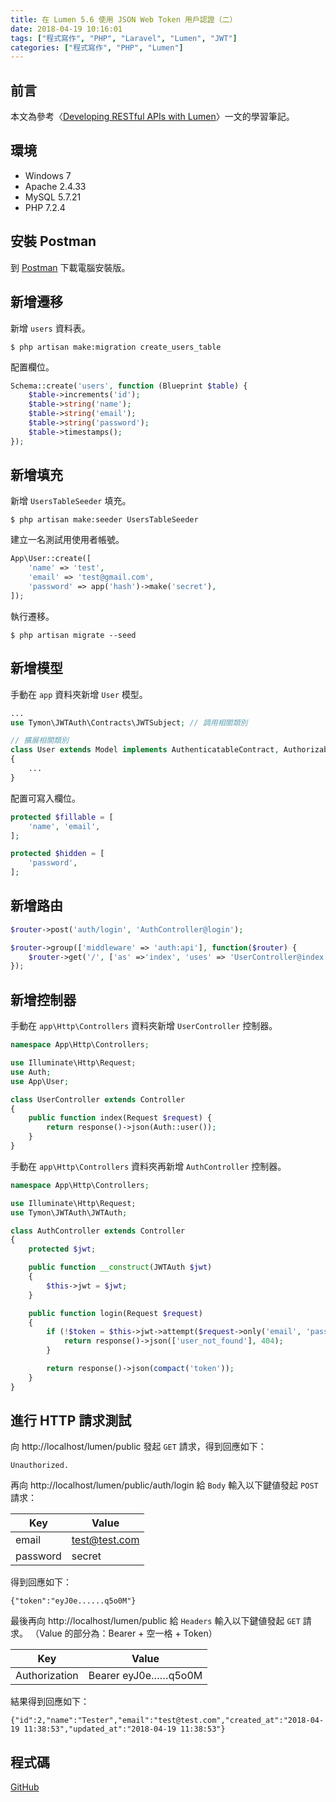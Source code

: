 ```yaml
---
title: 在 Lumen 5.6 使用 JSON Web Token 用戶認證（二）
date: 2018-04-19 10:16:01
tags: ["程式寫作", "PHP", "Laravel", "Lumen", "JWT"]
categories: ["程式寫作", "PHP", "Lumen"]
---
```


## 前言
本文為參考〈[Developing RESTful APIs with Lumen](https://auth0.com/blog/developing-restful-apis-with-lumen/)〉一文的學習筆記。

## 環境
- Windows 7
- Apache 2.4.33
- MySQL 5.7.21
- PHP 7.2.4

## 安裝 Postman
到 [Postman](https://www.getpostman.com/) 下載電腦安裝版。

## 新增遷移
新增 `users` 資料表。
```
$ php artisan make:migration create_users_table
```
配置欄位。
```PHP
Schema::create('users', function (Blueprint $table) {
    $table->increments('id');
    $table->string('name');
    $table->string('email');
    $table->string('password');
    $table->timestamps();
});
```

## 新增填充
新增 `UsersTableSeeder` 填充。
```
$ php artisan make:seeder UsersTableSeeder
```
建立一名測試用使用者帳號。
```PHP
App\User::create([
    'name' => 'test',
    'email' => 'test@gmail.com',
    'password' => app('hash')->make('secret'),
]);
```
執行遷移。
```
$ php artisan migrate --seed
```

## 新增模型
手動在 `app` 資料夾新增 `User` 模型。
```PHP
...
use Tymon\JWTAuth\Contracts\JWTSubject; // 調用相關類別

// 擴展相關類別
class User extends Model implements AuthenticatableContract, AuthorizableContract, JWTSubject
{
    ...
}
```
配置可寫入欄位。
```PHP
protected $fillable = [
    'name', 'email',
];

protected $hidden = [
    'password',
];
```

## 新增路由
```PHP
$router->post('auth/login', 'AuthController@login');

$router->group(['middleware' => 'auth:api'], function($router) {
    $router->get('/', ['as' =>'index', 'uses' => 'UserController@index']);
});
```

## 新增控制器
手動在 `app\Http\Controllers` 資料夾新增 `UserController` 控制器。
```PHP
namespace App\Http\Controllers;

use Illuminate\Http\Request;
use Auth;
use App\User;

class UserController extends Controller
{
    public function index(Request $request) {
        return response()->json(Auth::user());
    }
}
```
手動在 `app\Http\Controllers` 資料夾再新增 `AuthController` 控制器。
```PHP
namespace App\Http\Controllers;

use Illuminate\Http\Request;
use Tymon\JWTAuth\JWTAuth;

class AuthController extends Controller
{
    protected $jwt;

    public function __construct(JWTAuth $jwt)
    {
        $this->jwt = $jwt;
    }

    public function login(Request $request)
    {
        if (!$token = $this->jwt->attempt($request->only('email', 'password'))) {
            return response()->json(['user_not_found'], 404);
        }

        return response()->json(compact('token'));
    }
}
```
## 進行 HTTP 請求測試
向 http://localhost/lumen/public 發起 `GET` 請求，得到回應如下：
```
Unauthorized.
```
再向 http://localhost/lumen/public/auth/login 給 `Body` 輸入以下鍵値發起 `POST` 請求：

Key	| Value
--- | ---
email | test@test.com
password | secret

得到回應如下：
```
{"token":"eyJ0e......q5o0M"}
```
最後再向 http://localhost/lumen/public 給 `Headers` 輸入以下鍵値發起 `GET` 請求。
（Value 的部分為：Bearer + 空一格 + Token）

Key	| Value
--- | ---
Authorization | Bearer eyJ0e……q5o0M

結果得到回應如下：
```
{"id":2,"name":"Tester","email":"test@test.com","created_at":"2018-04-19 11:38:53","updated_at":"2018-04-19 11:38:53"}
```

## 程式碼
[GitHub](https://github.com/memochou1993/lumen-jwt)